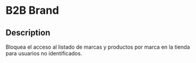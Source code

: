# B2B Brand

## Description
Bloquea el acceso al listado de marcas y productos por marca en la tienda para
usuarios no identificados.
